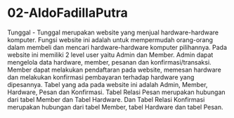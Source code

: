 # 02-AldoFadillaPutra
Tunggal - Tunggal merupakan website yang menjual hardware-hardware komputer. Fungsi website ini adalah untuk mempermudah orang-orang dalam membeli dan mencari hardware-hardware komputer pilihannya.  Pada website ini memiliki 2 level user yaitu Admin dan Member. Admin dapat mengelola data hardware, member, pesanan dan konfirmasi/transaksi. Member dapat melakukan pendaftaran pada website, memesan hardware dan melakukan konfirmasi pembayaran terhadap hardware yang dipesannya. Tabel yang ada pada website ini adalah Admin, Member, Hardware, Pesan dan Konfirmasi. Tabel Relasi Pesan merupakan hubungan dari tabel Member dan Tabel Hardware. Dan Tabel Relasi Konfirmasi merupakan hubungan dari tabel Member, tabel Hardware dan tabel Pesan. 
